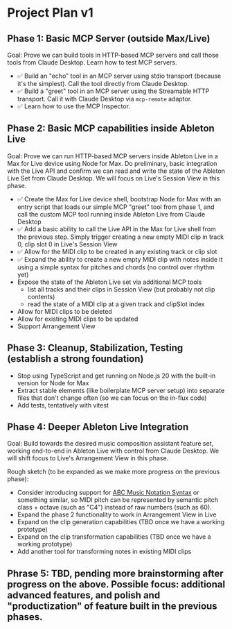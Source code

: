 # Project Plan v1

## Phase 1: Basic MCP Server (outside Max/Live)

Goal: Prove we can build tools in HTTP-based MCP servers and call those tools from Claude Desktop. Learn how to test MCP servers.

- ✅ Build an "echo" tool in an MCP server using stdio transport (because it's the simplest). Call the tool directly from Claude Desktop.
- ✅ Build a "greet" tool in an MCP server using the Streamable HTTP transport. Call it with Claude Desktop via `mcp-remote` adaptor.
- ✅ Learn how to use the MCP Inspector.

## Phase 2: Basic MCP capabilities inside Ableton Live

Goal: Prove we can run HTTP-based MCP servers inside Ableton Live in a Max for Live device using Node for Max. Do preliminary, basic integration with the Live API and confirm we can read and write the state of the Ableton Live Set from Claude Desktop. We will focus on Live's Session View in this phase.

- ✅ Create the Max for Live device shell, bootstrap Node for Max with an entry script that loads our simple MCP "greet" tool from phase 1, and call the custom MCP tool running inside Ableton Live from Claude Desktop
- ✅ Add a basic ability to call the Live API in the Max for Live shell from the previous step. Simply trigger creating a new empty MIDI clip in track 0, clip slot 0 in Live's Session View
- ✅ Allow for the MIDI clip to be created in any existing track or clip slot
- ✅ Expand the ability to create a new empty MIDI clip with notes inside it using a simple syntax for pitches and chords (no control over rhythm yet)
- Expose the state of the Ableton Live set via additional MCP tools
  - list all tracks and their clips in Session View (but probably not clip contents)
  - read the state of a MIDI clip at a given track and clipSlot index
- Allow for MIDI clips to be deleted
- Allow for existing MIDI clips to be updated
- Support Arrangement View

## Phase 3: Cleanup, Stabilization, Testing (establish a strong foundation)

- Stop using TypeScript and get running on Node.js 20 with the built-in version for Node for Max
- Extract stable elements (like boilerplate MCP server setup) into separate files that don't change often (so we can focus on the in-flux code)
- Add tests, tentatively with vitest

## Phase 4: Deeper Ableton Live Integration

Goal: Build towards the desired music composition assistant feature set, working end-to-end in Ableton Live with control from Claude Desktop. We will shift focus to Live's Arrangement View in this phase.

Rough sketch (to be expanded as we make more progress on the previous phase):

- Consider introducing support for [ABC Music Notation Syntax](https://abcwiki.org/abc:syntax) or something similar, so MIDI pitch can be represented by semantic pitch class + octave (such as "C4") instead of raw numbers (such as 60).
- Expand the phase 2 functionality to work in Arrangement View in Live
- Expand on the clip generation capabilities (TBD once we have a working prototype)
- Expand on the clip transformation capabilities (TBD once we have a working prototype)
- Add another tool for transforming notes in existing MIDI clips

## Phrase 5: TBD, pending more brainstorming after progress on the above. Possible focus: additional advanced features, and polish and "productization" of feature built in the previous phases.
